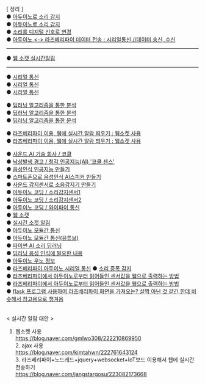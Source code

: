 [ 정리 ] <br>
● [아두이노로 소리 감지](https://blog.naver.com/3dfuns/223117248010)<br>
● [아두이노로 소리 감지](https://m.blog.naver.com/damtaja/221999396784)<br>
● [소리를 디지털 신호로 변경](https://advancedtestingservices.tistory.com/469)<br>
● [아두이노 <-> 라즈베리파이 데이터 전송 : 시리얼통신 //데이터 송신, 수신](https://velog.io/@baduckie6231/%EB%9D%BC%EC%A6%88%EB%B2%A0%EB%A6%AC%ED%8C%8C%EC%9D%B4-%EC%95%84%EB%91%90%EC%9D%B4%EB%85%B8-%EC%8B%9C%EB%A6%AC%EC%96%BC-%ED%86%B5%EC%8B%A0) <br>

***
● [웹 소캣 실시간알림](https://velog.io/@rim/%EC%9B%B9%EC%86%8C%EC%BC%93-%EC%8B%A4%EC%8B%9C%EA%B0%84-%EC%95%8C%EB%A6%BC-%EB%A7%8C%EB%93%A4%EA%B8%B02-ahwecb52)<br>
***


● [시리얼 통신](https://ecency.com/kr-dev/@jacobyu/iot-project)<br>
● [시리얼 통신](https://bebutae.tistory.com/104)<br>
● [시리얼 통신](https://blog.naver.com/krmjin/223369635234)<br>

● [딥러닝 알고리즘을 통한 분석](https://opac.tistory.com/4)<br>
● [딥러닝 알고리즘을 통한 분석](https://diy-project.tistory.com/91)<br>
● [딥러닝 알고리즘을 통한 분석](https://opac.tistory.com/4)<br>

● [라즈베리파이 이용, 웹에 실시간 알람 띄우기 : 웹소켓 사용](https://tecoble.techcourse.co.kr/post/2021-08-14-web-socket/)<br>
● [라즈베리파이 이용, 웹에 실시간 알람 띄우기 : 웹소켓 사용](https://github.com/pparkjs/websocket_chat)<br>


● [사운드 AI 기술 회사 / 코클](https://cochl.oopy.io/)<br>
● [낙상발생 경고 / 청각 인공지능(AI) '코클 센스'](https://biz.chosun.com/stock/stock_general/2024/01/08/54C4432GBBCYVG4TJE4BR5YTTY/)<br>
● [음성인식 인공지능 만들기](https://m.blog.naver.com/icbanq/223052067076)<br>
● [스마트폰으로 음성인식 AI스피커 만들기](https://blog.naver.com/windv24/221683766147)<br>
● [사운드 감지센서로 소음감지기 만들기](https://m.blog.naver.com/icbanq/222588844355)<br>
● [아두이노 코딩 / 소리감지센서1](https://www.youtube.com/watch?v=N6v8owKJz8M)<br>
● [아두이노 코딩 / 소리감지센서2](https://www.youtube.com/watch?v=VU6Vzhyf9E4)<br>
● [아두이노 코딩 / 와이파이 통신](https://www.youtube.com/watch?v=gPPNXGQo8Ko)<br>
● [웹 소캣](https://tecoble.techcourse.co.kr/post/2021-08-14-web-socket/)<br>
● [실시간 소캣 알림](https://github.com/pparkjs/websocket_chat)<br>
● [아두이노 모듈간 통신](https://kocoafab.cc/tutorial/view/578)<br>
● [아두이노 모듈간 통신(유튜브)](https://www.youtube.com/watch?v=Q1wt129Z6LU)<br>
● [파이썬 AI 소리 딥러닝](https://advancedtestingservices.tistory.com/469)<br>
● [딥러닝 음성 인식에 필요한 내용](https://engineering.linecorp.com/ko/blog/voice-waveform-arbitrary-signal-to-noise-ratio-python)<br>
● [아두이노 우노 정보](https://store.arduino.cc/products/uno-r4-wifi)<br>
● [라즈베리파이 아두이노 시리얼 통신](https://velog.io/@baduckie6231/%EB%9D%BC%EC%A6%88%EB%B2%A0%EB%A6%AC%ED%8C%8C%EC%9D%B4-%EC%95%84%EB%91%90%EC%9D%B4%EB%85%B8-%EC%8B%9C%EB%A6%AC%EC%96%BC-%ED%86%B5%EC%8B%A0)
● [소리 증폭 감지](https://blog.naver.com/eduino/223291353027)<br>
● [라즈베리파이에서 아두이노로부터 읽어들인 센서값을 웹으로 출력하는 방법](https://blog.naver.com/eduino/223291353027)<br>
● [라즈베리파이에서 아두이노로부터 읽어들인 센서값을 웹으로 출력하는 방법](https://kin.naver.com/qna/detail.naverd1id=1&dirId=10402&docId=445046627&enc=utf8&kinsrch_src=pc_nx_kin&qb=65287KaI67Kg66as7YyM7J20IOybueycvOuhnCDsi6Tsi5zqsITslYzrprw%3D&rank=1&search_sort=0&section=kin.qna_ency_cafe&spq=1)<br>
● [flask 프로그램 사용하여 라즈베리파이 화면을 가져오는? 살짝 아닌 것 같긴 한데 비슷해서 참고용으로 챙겨옴](https://crazy-m2m.tistory.com/7)<br>

<br>< 실시간 알람 대안 ><br>
1. 웹소켓 사용<br>
https://blog.naver.com/gmlwo308/222210869950
<br>2. ajax 사용<br>
https://blog.naver.com/kimtahwn/222761643124
<br>3. 라즈베리파이+노드레드+jquery+websocket+IoT보드 이용해서 웹에 실시간 전송하기<br>
https://blog.naver.com/jangstargosu/223082173668



